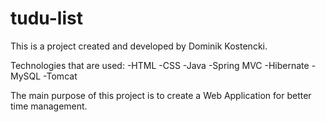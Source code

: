 # tudu-list

This is a project created and developed by Dominik Kostencki.

Technologies that are used:
-HTML
-CSS
-Java
-Spring MVC
-Hibernate
-MySQL
-Tomcat

The main purpose of this project is to create a Web Application for better time management.
